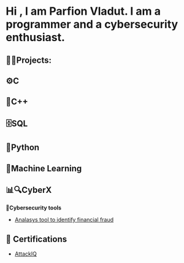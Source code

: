 <h1>Hi , I am Parfion Vladut. I am a programmer and a cybersecurity enthusiast. </h1>

<h2> 👨‍💻Projects: </h2>

<b>⚙️C</b>
-

<b>🚀C++</b>
-

<b>🗄️SQL</b>
-

<b>🐍Python</b>
-

<b>🤖Machine Learning</b>
-

<b>📊🔍CyberX</b>
-

<b>🧰Cybersecurity tools</b>
- [Analasys tool to identify financial fraud](https://github.com/parfionvladut/Digital-proof-abstraction)

<h2>📝 Certifications</h2>

- [AttackIQ](https://www.credly.com/users/parfion-vladut/badges)

